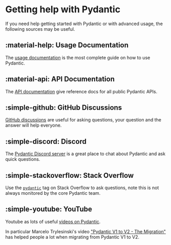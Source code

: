 # Getting help with Pydantic

If you need help getting started with Pydantic or with advanced usage, the following sources may be useful.

## :material-help: Usage Documentation

The [usage documentation](concepts/models.md) is the most complete guide on how to use Pydantic.

## :material-api: API Documentation

The [API documentation](api/base_model.md) give reference docs for all public Pydantic APIs.

## :simple-github: GitHub Discussions

[GitHub discussions](https://github.com/pydantic/pydantic/discussions) are useful for asking questions, your question and the answer will help everyone.

## :simple-discord: Discord

The [Pydantic Discord server](https://discord.com/invite/FXTHeFtgtg) is a great place to chat about Pydantic and ask quick questions.

## :simple-stackoverflow: Stack Overflow

Use the [`pydantic`](https://stackoverflow.com/questions/tagged/pydantic) tag on Stack Overflow to ask questions, note this is not always monitored by the core Pydantic team.

## :simple-youtube: YouTube

Youtube as lots of useful [videos on Pydantic](https://www.youtube.com/results?search_query=pydantic).

In particular Marcelo Trylesinski's video ["Pydantic V1 to V2 - The Migration"](https://youtu.be/sD_xpYl4fPU) has helped people a lot when migrating from Pydantic V1 to V2.
